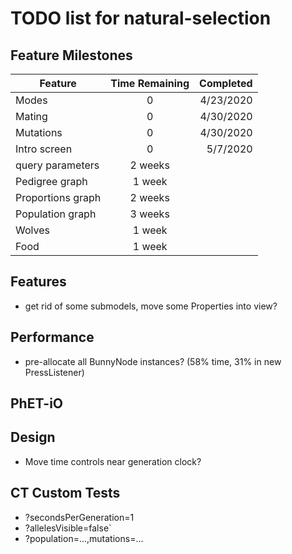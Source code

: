 # TODO list for natural-selection

## Feature Milestones

| Feature | Time Remaining | Completed |
| --- | :---: | ---: |
| Modes | 0 | 4/23/2020 |
| Mating | 0 | 4/30/2020 |
| Mutations | 0 | 4/30/2020 |
| Intro screen | 0 | 5/7/2020 |
| query parameters | 2 weeks | |
| Pedigree graph | 1 week | |
| Proportions graph | 2 weeks | | 
| Population graph | 3 weeks | |
| Wolves | 1 week | |
| Food | 1 week | | 

## Features

* get rid of some submodels, move some Properties into view?

## Performance

* pre-allocate all BunnyNode instances? (58% time, 31% in new PressListener)

## PhET-iO

## Design

* Move time controls near generation clock?

## CT Custom Tests

* ?secondsPerGeneration=1
* ?allelesVisible=false`
* ?population=...,mutations=...
